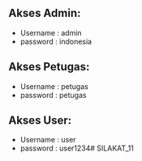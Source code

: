 ## Akses Admin:
- Username : admin
- password : indonesia

## Akses Petugas:
- Username : petugas
- password : petugas

## Akses User:
- Username : user
- password : user1234#   S I L A K A T _ 1 1  
 